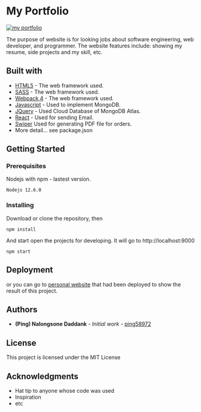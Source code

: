 # My Portfolio

<a href="https://ping58972.com"><img src="https://a.imge.to/2019/07/10/TtSxw.png" alt="my portfolio"></a>

The purpose of website is for looking jobs about software engineering, web developer, and programmer. The website features include: showing my resume, side projects and my skill, etc.

## Built with

- [HTML5](#) - The web framework used.
- [SASS](#) - The web framework used.
- [Webpack 4](#) - The web framework used.
- [Javascript](#) - Used to implement MongoDB.
- [JQuery](#) - Used Cloud Database of MongoDB Atlas.
- [React](#) - Used for sending Email.
- [Swiper](http://idangero.us/swiper/get-started) Used for generating PDF file for orders.
- More detail... see package.json

## Getting Started

### Prerequisites

Nodejs with npm - lastest version.

```
Nodejs 12.6.0
```

### Installing

Download or clone the repository, then

```
npm install
```

And start open the projects for developing. It will go to http://localhost:9000

```
npm start
```

## Deployment

or you can go to <a href="https://ping58972.com">personal website</a> that had been deployed to show the result of this project.

## Authors

- **(Ping) Nalongsone Daddank** - _Initial work_ - [ping58972](https://github.com/ping58972)

## License

This project is licensed under the MIT License

## Acknowledgments

- Hat tip to anyone whose code was used
- Inspiration
- etc
